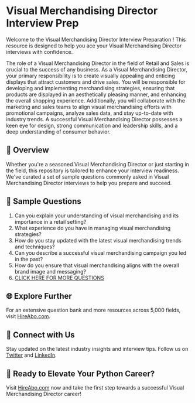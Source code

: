 # Visual Merchandising Director Interview Prep

Welcome to the Visual Merchandising Director Interview Preparation ! This resource is designed to help you ace your Visual Merchandising Director interviews with confidence.

The role of a Visual Merchandising Director in the field of Retail and Sales is crucial to the success of any business. As a Visual Merchandising Director, your primary responsibility is to create visually appealing and enticing displays that attract customers and drive sales. You will be responsible for developing and implementing merchandising strategies, ensuring that products are displayed in an aesthetically pleasing manner, and enhancing the overall shopping experience. Additionally, you will collaborate with the marketing and sales teams to align visual merchandising efforts with promotional campaigns, analyze sales data, and stay up-to-date with industry trends. A successful Visual Merchandising Director possesses a keen eye for design, strong communication and leadership skills, and a deep understanding of consumer behavior.

## 🚀 Overview

Whether you're a seasoned Visual Merchandising Director or just starting in the field, this repository is tailored to enhance your interview readiness. We've curated a set of sample questions commonly asked in Visual Merchandising Director interviews to help you prepare and succeed.

## 📝 Sample Questions

1. Can you explain your understanding of visual merchandising and its importance in a retail setting?
2. What experience do you have in managing visual merchandising strategies?
3. How do you stay updated with the latest visual merchandising trends and techniques?
4. Can you describe a successful visual merchandising campaign you led in the past?
5. How do you ensure that visual merchandising aligns with the overall brand image and messaging?
6. [CLICK HERE FOR MORE QUESTIONS](https://hireabo.com/job/22_3_34/Visual%20Merchandising%20Director)

## 🌐 Explore Further

For an extensive question bank and more resources across 5,000 fields, visit [HireAbo.com](https://www.hireabo.com).

## 📱 Connect with Us

Stay updated on the latest industry insights and interview tips. Follow us on [Twitter](https://twitter.com/hireabo) and [LinkedIn](https://www.linkedin.com/in/hire-abo-3609972a8/).

## 🚀 Ready to Elevate Your Python Career?

Visit [HireAbo.com](https://www.hireabo.com) now and take the first step towards a successful Visual Merchandising Director career!